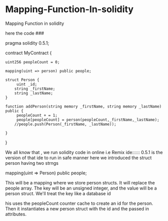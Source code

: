 # Mapping-Function-In-solidity


Mapping Function in solidity
 
 here the code ###
 
 
 
pragma solidity 0.5.1;

contract MyContract {


    uint256 peopleCount = 0;
    
    mapping(uint => person) public people; 

    struct Person {
         uint _id;
        string _firstName;
        string _lastName;
    }

    function addPerson(string memory _firstName, string memory _lastName) public {
         peopleCount + = 1;
         people[peopleCount] = person(peopleCount,_firstName,_lastName);
        //people.push(Person(_firstName, _lastName));
       
    }
}



We all know that , we run solidity code in online i.e Remix ide::::::
0.5.1 is the version of that ide to run in safe manner
here we introduced the struct person having two strngs 

mapping(uint => Person) public people;


This will be a mapping where we store person structs. 
It will replace the people array.
The key will be an unsigned integer, and the value will be a person struct. We'll treat the key like a database id

his uses the peopleCount counter cache to create an id for the person. 
Then it instantiates a new person struct with the id and the passed in attributes. 
